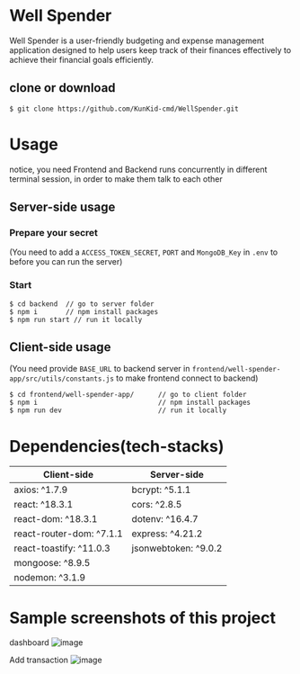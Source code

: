 # Well Spender

Well Spender is a user-friendly budgeting and expense management application designed to help users keep track of their finances effectively to achieve their financial goals efficiently.

## clone or download
```terminal
$ git clone https://github.com/KunKid-cmd/WellSpender.git
```

# Usage

notice, you need Frontend and Backend runs concurrently in different terminal session, in order to make them talk to each other

## Server-side usage

### Prepare your secret

(You need to add a `ACCESS_TOKEN_SECRET`, `PORT` and `MongoDB_Key` in `.env` to before you can run the server)

### Start

```terminal
$ cd backend  // go to server folder
$ npm i       // npm install packages
$ npm run start // run it locally
```

## Client-side usage

(You need provide `BASE_URL` to backend server in `frontend/well-spender-app/src/utils/constants.js` to make frontend connect to backend)

```terminal
$ cd frontend/well-spender-app/      // go to client folder
$ npm i                              // npm install packages
$ npm run dev                        // run it locally
```

# Dependencies(tech-stacks)
Client-side | Server-side
--- | ---
axios: ^1.7.9 | bcrypt: ^5.1.1
react: ^18.3.1 | cors: ^2.8.5
react-dom: ^18.3.1 | dotenv: ^16.4.7
react-router-dom: ^7.1.1 | express: ^4.21.2
react-toastify: ^11.0.3 | jsonwebtoken: ^9.0.2
 | mongoose: ^8.9.5
 | nodemon: ^3.1.9

# Sample screenshots of this project

dashboard
![image](https://github.com/user-attachments/assets/f1a89374-246a-4c00-ade7-c63d40b8274f)

Add transaction
![image](https://github.com/user-attachments/assets/fc08e1c7-9a9d-492c-9978-d43608807411)


